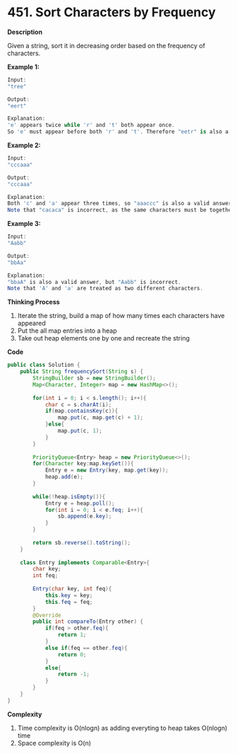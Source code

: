 # 451. Sort Characters by Frequency

**Description**

Given a string, sort it in decreasing order based on the frequency of characters.

**Example 1:**

```kotlin
Input:
"tree"

Output:
"eert"

Explanation:
'e' appears twice while 'r' and 't' both appear once.
So 'e' must appear before both 'r' and 't'. Therefore "eetr" is also a valid answer.
```

**Example 2:**

```java
Input:
"cccaaa"

Output:
"cccaaa"

Explanation:
Both 'c' and 'a' appear three times, so "aaaccc" is also a valid answer.
Note that "cacaca" is incorrect, as the same characters must be together.
```

**Example 3:**

```java
Input:
"Aabb"

Output:
"bbAa"

Explanation:
"bbaA" is also a valid answer, but "Aabb" is incorrect.
Note that 'A' and 'a' are treated as two different characters.
```

**Thinking Process**

1. Iterate the string, build a map of how many times each characters have appeared
2. Put the all map entries into a heap
3. Take out heap elements one by one and recreate the string

**Code**

```java
public class Solution {
    public String frequencySort(String s) {
        StringBuilder sb = new StringBuilder();
        Map<Character, Integer> map = new HashMap<>();
    
        for(int i = 0; i < s.length(); i++){
            char c = s.charAt(i);
            if(map.containsKey(c)){
                map.put(c, map.get(c) + 1);
            }else{
                map.put(c, 1);
            }
        }
        
        PriorityQueue<Entry> heap = new PriorityQueue<>();
        for(Character key:map.keySet()){
            Entry e = new Entry(key, map.get(key));
            heap.add(e);
        }
        
        while(!heap.isEmpty()){
            Entry e = heap.poll();
            for(int i = 0; i < e.feq; i++){
                sb.append(e.key);
            }
        }
        
        return sb.reverse().toString();
    }
    
    class Entry implements Comparable<Entry>{
        char key;
        int feq;
        
        Entry(char key, int feq){
            this.key = key;
            this.feq = feq;
        }
        @Override
        public int compareTo(Entry other) {
            if(feq > other.feq){
                return 1;
            }
            else if(feq == other.feq){
                return 0;
            }
            else{
                return -1;
            }
        }
    }
}
```

**Complexity**

1. Time complexity is O(nlogn) as adding everyting to heap takes O(nlogn) time
2. Space complexity is O(n)